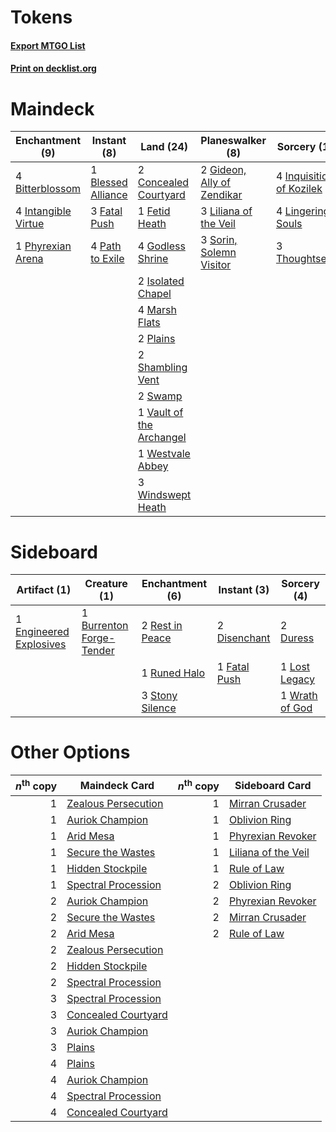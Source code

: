 # Tokens

#### [Export MTGO List](../collection/Tokens/Tokens.txt)
#### [Print on decklist.org](http://decklist.org/?deckmain=4%09Bitterblossom%0A1%09Blessed%20Alliance%0A2%09Concealed%20Courtyard%0A3%09Fatal%20Push%0A1%09Fetid%20Heath%0A2%09Gideon,%20Ally%20of%20Zendikar%0A4%09Godless%20Shrine%0A4%09Inquisition%20of%20Kozilek%0A4%09Intangible%20Virtue%0A2%09Isolated%20Chapel%0A3%09Liliana%20of%20the%20Veil%0A4%09Lingering%20Souls%0A4%09Marsh%20Flats%0A4%09Path%20to%20Exile%0A1%09Phyrexian%20Arena%0A2%09Plains%0A2%09Shambling%20Vent%0A3%09Sorin,%20Solemn%20Visitor%0A2%09Swamp%0A3%09Thoughtseize%0A1%09Vault%20of%20the%20Archangel%0A1%09Westvale%20Abbey%0A3%09Windswept%20Heath&deckside=1%09Burrenton%20Forge-Tender%0A2%09Disenchant%0A2%09Duress%0A1%09Engineered%20Explosives%0A1%09Fatal%20Push%0A1%09Lost%20Legacy%0A2%09Rest%20in%20Peace%0A1%09Runed%20Halo%0A3%09Stony%20Silence%0A1%09Wrath%20of%20God)
# Maindeck

|                                       Enchantment (9)                                        |                                         Instant (8)                                         |                                             Land (24)                                             |                                          Planeswalker (8)                                           |                                           Sorcery (11)                                            |
|----------------------------------------------------------------------------------------------|---------------------------------------------------------------------------------------------|---------------------------------------------------------------------------------------------------|-----------------------------------------------------------------------------------------------------|---------------------------------------------------------------------------------------------------|
|4 [Bitterblossom](http://gatherer.wizards.com/Pages/Card/Details.aspx?multiverseid=397701)    |1 [Blessed Alliance](http://gatherer.wizards.com/Pages/Card/Details.aspx?multiverseid=414302)|2 [Concealed Courtyard](http://gatherer.wizards.com/Pages/Card/Details.aspx?multiverseid=417818)   |2 [Gideon, Ally of Zendikar](http://gatherer.wizards.com/Pages/Card/Details.aspx?multiverseid=401897)|4 [Inquisition of Kozilek](http://gatherer.wizards.com/Pages/Card/Details.aspx?multiverseid=416897)|
|4 [Intangible Virtue](http://gatherer.wizards.com/Pages/Card/Details.aspx?multiverseid=382291)|3 [Fatal Push](http://gatherer.wizards.com/Pages/Card/Details.aspx?multiverseid=423724)      |1 [Fetid Heath](http://gatherer.wizards.com/Pages/Card/Details.aspx?multiverseid=442227)           |3 [Liliana of the Veil](http://gatherer.wizards.com/Pages/Card/Details.aspx?multiverseid=235597)     |4 [Lingering Souls](http://gatherer.wizards.com/Pages/Card/Details.aspx?multiverseid=368485)       |
|1 [Phyrexian Arena](http://gatherer.wizards.com/Pages/Card/Details.aspx?multiverseid=45339)   |4 [Path to Exile](http://gatherer.wizards.com/Pages/Card/Details.aspx?multiverseid=220511)   |4 [Godless Shrine](http://gatherer.wizards.com/Pages/Card/Details.aspx?multiverseid=405099)        |3 [Sorin, Solemn Visitor](http://gatherer.wizards.com/Pages/Card/Details.aspx?multiverseid=386672)   |3 [Thoughtseize](http://gatherer.wizards.com/Pages/Card/Details.aspx?multiverseid=438676)          |
|                                                                                              |                                                                                             |2 [Isolated Chapel](http://gatherer.wizards.com/Pages/Card/Details.aspx?multiverseid=443129)       |                                                                                                     |                                                                                                   |
|                                                                                              |                                                                                             |4 [Marsh Flats](http://gatherer.wizards.com/Pages/Card/Details.aspx?multiverseid=405101)           |                                                                                                     |                                                                                                   |
|                                                                                              |                                                                                             |2 [Plains](http://gatherer.wizards.com/Pages/Card/Details.aspx?multiverseid=439856)                |                                                                                                     |                                                                                                   |
|                                                                                              |                                                                                             |2 [Shambling Vent](http://gatherer.wizards.com/Pages/Card/Details.aspx?multiverseid=402031)        |                                                                                                     |                                                                                                   |
|                                                                                              |                                                                                             |2 [Swamp](http://gatherer.wizards.com/Pages/Card/Details.aspx?multiverseid=439858)                 |                                                                                                     |                                                                                                   |
|                                                                                              |                                                                                             |1 [Vault of the Archangel](http://gatherer.wizards.com/Pages/Card/Details.aspx?multiverseid=270938)|                                                                                                     |                                                                                                   |
|                                                                                              |                                                                                             |1 [Westvale Abbey](http://gatherer.wizards.com/Pages/Card/Details.aspx?multiverseid=410049)        |                                                                                                     |                                                                                                   |
|                                                                                              |                                                                                             |3 [Windswept Heath](http://gatherer.wizards.com/Pages/Card/Details.aspx?multiverseid=405115)       |                                                                                                     |                                                                                                   |


# Sideboard

|                                          Artifact (1)                                           |                                           Creature (1)                                            |                                     Enchantment (6)                                      |                                      Instant (3)                                      |                                       Sorcery (4)                                       |
|-------------------------------------------------------------------------------------------------|---------------------------------------------------------------------------------------------------|------------------------------------------------------------------------------------------|---------------------------------------------------------------------------------------|-----------------------------------------------------------------------------------------|
|1 [Engineered Explosives](http://gatherer.wizards.com/Pages/Card/Details.aspx?multiverseid=50139)|1 [Burrenton Forge-Tender](http://gatherer.wizards.com/Pages/Card/Details.aspx?multiverseid=438580)|2 [Rest in Peace](http://gatherer.wizards.com/Pages/Card/Details.aspx?multiverseid=442021)|2 [Disenchant](http://gatherer.wizards.com/Pages/Card/Details.aspx?multiverseid=847)   |2 [Duress](http://gatherer.wizards.com/Pages/Card/Details.aspx?multiverseid=14557)       |
|                                                                                                 |                                                                                                   |1 [Runed Halo](http://gatherer.wizards.com/Pages/Card/Details.aspx?multiverseid=154005)   |1 [Fatal Push](http://gatherer.wizards.com/Pages/Card/Details.aspx?multiverseid=423724)|1 [Lost Legacy](http://gatherer.wizards.com/Pages/Card/Details.aspx?multiverseid=417661) |
|                                                                                                 |                                                                                                   |3 [Stony Silence](http://gatherer.wizards.com/Pages/Card/Details.aspx?multiverseid=247425)|                                                                                       |1 [Wrath of God](http://gatherer.wizards.com/Pages/Card/Details.aspx?multiverseid=129808)|


# Other Options

|*n*<sup>th</sup> copy|                                        Maindeck Card                                         |*n*<sup>th</sup> copy|                                        Sideboard Card                                        |
|--------------------:|----------------------------------------------------------------------------------------------|--------------------:|----------------------------------------------------------------------------------------------|
|                    1|[Zealous Persecution](http://gatherer.wizards.com/Pages/Card/Details.aspx?multiverseid=179575)|                    1|[Mirran Crusader](http://gatherer.wizards.com/Pages/Card/Details.aspx?multiverseid=213802)    |
|                    1|[Auriok Champion](http://gatherer.wizards.com/Pages/Card/Details.aspx?multiverseid=72921)     |                    1|[Oblivion Ring](http://gatherer.wizards.com/Pages/Card/Details.aspx?multiverseid=174909)      |
|                    1|[Arid Mesa](http://gatherer.wizards.com/Pages/Card/Details.aspx?multiverseid=405092)          |                    1|[Phyrexian Revoker](http://gatherer.wizards.com/Pages/Card/Details.aspx?multiverseid=383343)  |
|                    1|[Secure the Wastes](http://gatherer.wizards.com/Pages/Card/Details.aspx?multiverseid=394683)  |                    1|[Liliana of the Veil](http://gatherer.wizards.com/Pages/Card/Details.aspx?multiverseid=235597)|
|                    1|[Hidden Stockpile](http://gatherer.wizards.com/Pages/Card/Details.aspx?multiverseid=423796)   |                    1|[Rule of Law](http://gatherer.wizards.com/Pages/Card/Details.aspx?multiverseid=136291)        |
|                    1|[Spectral Procession](http://gatherer.wizards.com/Pages/Card/Details.aspx?multiverseid=389685)|                    2|[Oblivion Ring](http://gatherer.wizards.com/Pages/Card/Details.aspx?multiverseid=174909)      |
|                    2|[Auriok Champion](http://gatherer.wizards.com/Pages/Card/Details.aspx?multiverseid=72921)     |                    2|[Phyrexian Revoker](http://gatherer.wizards.com/Pages/Card/Details.aspx?multiverseid=383343)  |
|                    2|[Secure the Wastes](http://gatherer.wizards.com/Pages/Card/Details.aspx?multiverseid=394683)  |                    2|[Mirran Crusader](http://gatherer.wizards.com/Pages/Card/Details.aspx?multiverseid=213802)    |
|                    2|[Arid Mesa](http://gatherer.wizards.com/Pages/Card/Details.aspx?multiverseid=405092)          |                    2|[Rule of Law](http://gatherer.wizards.com/Pages/Card/Details.aspx?multiverseid=136291)        |
|                    2|[Zealous Persecution](http://gatherer.wizards.com/Pages/Card/Details.aspx?multiverseid=179575)|                     |                                                                                              |
|                    2|[Hidden Stockpile](http://gatherer.wizards.com/Pages/Card/Details.aspx?multiverseid=423796)   |                     |                                                                                              |
|                    2|[Spectral Procession](http://gatherer.wizards.com/Pages/Card/Details.aspx?multiverseid=389685)|                     |                                                                                              |
|                    3|[Spectral Procession](http://gatherer.wizards.com/Pages/Card/Details.aspx?multiverseid=389685)|                     |                                                                                              |
|                    3|[Concealed Courtyard](http://gatherer.wizards.com/Pages/Card/Details.aspx?multiverseid=417818)|                     |                                                                                              |
|                    3|[Auriok Champion](http://gatherer.wizards.com/Pages/Card/Details.aspx?multiverseid=72921)     |                     |                                                                                              |
|                    3|[Plains](http://gatherer.wizards.com/Pages/Card/Details.aspx?multiverseid=439856)             |                     |                                                                                              |
|                    4|[Plains](http://gatherer.wizards.com/Pages/Card/Details.aspx?multiverseid=439856)             |                     |                                                                                              |
|                    4|[Auriok Champion](http://gatherer.wizards.com/Pages/Card/Details.aspx?multiverseid=72921)     |                     |                                                                                              |
|                    4|[Spectral Procession](http://gatherer.wizards.com/Pages/Card/Details.aspx?multiverseid=389685)|                     |                                                                                              |
|                    4|[Concealed Courtyard](http://gatherer.wizards.com/Pages/Card/Details.aspx?multiverseid=417818)|                     |                                                                                              |

